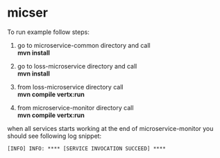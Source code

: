 # micser

To run example follow steps:

1. go to microservice-common directory and call  
	**mvn install**  
	
2. go to loss-microservice directory and call  
	**mvn install**  
	
3. from loss-microservice directory call  
	**mvn compile vertx:run**
	
4. from microservice-monitor directory call  
	**mvn compile vertx:run**
	

when all services starts working at the end of microservice-monitor you should see following log snippet:

```
[INFO] INFO: **** [SERVICE INVOCATION SUCCEED] ****
```
